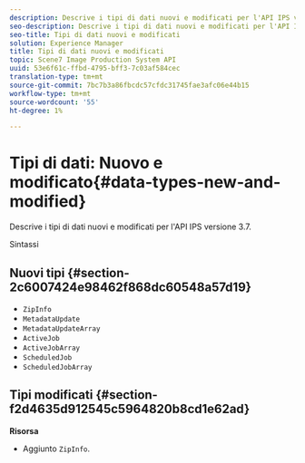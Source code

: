 ```yaml
---
description: Descrive i tipi di dati nuovi e modificati per l'API IPS versione 3.7.
seo-description: Descrive i tipi di dati nuovi e modificati per l'API IPS versione 3.7.
seo-title: Tipi di dati nuovi e modificati
solution: Experience Manager
title: Tipi di dati nuovi e modificati
topic: Scene7 Image Production System API
uuid: 53e6f61c-ffbd-4795-bff3-7c03af584cec
translation-type: tm+mt
source-git-commit: 7bc7b3a86fbcdc57cfdc31745fae3afc06e44b15
workflow-type: tm+mt
source-wordcount: '55'
ht-degree: 1%

---
```



# Tipi di dati: Nuovo e modificato{#data-types-new-and-modified}

Descrive i tipi di dati nuovi e modificati per l&#39;API IPS versione 3.7.

Sintassi

## Nuovi tipi {#section-2c6007424e98462f868dc60548a57d19}

* `ZipInfo`
* `MetadataUpdate`
* `MetadataUpdateArray`
* `ActiveJob`
* `ActiveJobArray`
* `ScheduledJob`
* `ScheduledJobArray`

## Tipi modificati {#section-f2d4635d912545c5964820b8cd1e62ad}

**Risorsa**

* Aggiunto `ZipInfo`.

